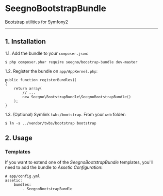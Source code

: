 SeegnoBootstrapBundle
=====================

[Bootstrap](http://getbootstrap.com) utilities for Symfony2

---

## 1. Installation

1.1. Add the bundle to your `composer.json`:

    $ php composer.phar require seegno/boostrap-bundle dev-master

1.2. Register the bundle on `app/AppKernel.php`:

    public function registerBundles()
    {
        return array(
            // ...
            new Seegno\BootstrapBundle\SeegnoBootstrapBundle()
        );
    }

1.3. (Optional) Symlink `twbs/bootstrap`. From your `web` folder:

    $ ln -s ../vendor/twbs/bootstrap bootstrap

## 2. Usage

### Templates

If you want to extend one of the *SeegnoBootstrapBundle* templates, you'll need to add the bundle to *Assetic Configuration*:

    # app/config.yml
    assetic:
        bundles:
            - SeegnoBootstrapBundle
